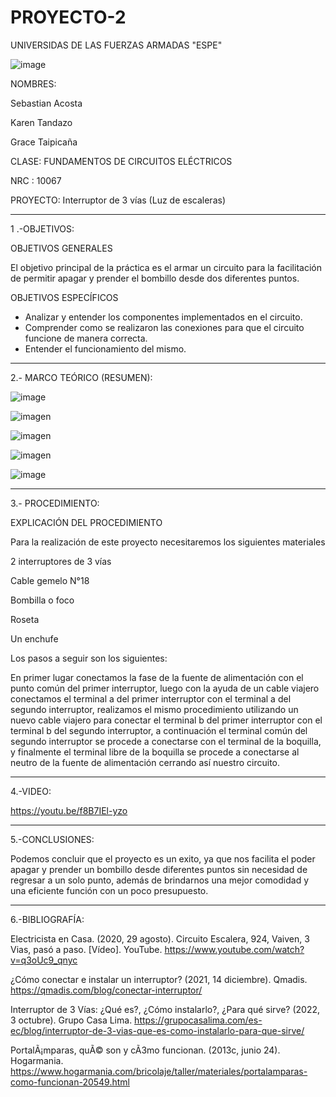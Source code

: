 # PROYECTO-2

UNIVERSIDAS DE LAS FUERZAS ARMADAS "ESPE"  

![image](https://user-images.githubusercontent.com/116777044/212805422-2cc3dacd-4d46-4fc4-b7b2-5ee8ca3f48c1.png)


NOMBRES:

Sebastian Acosta

Karen Tandazo

Grace Taipicaña

CLASE: FUNDAMENTOS DE CIRCUITOS ELÉCTRICOS

NRC : 10067

PROYECTO: Interruptor de 3 vías (Luz de escaleras)

---------------------------------------------------------------------------------------------------------------------------------------------------------------------------------

1 .-OBJETIVOS:

OBJETIVOS GENERALES

El objetivo principal de la práctica es el armar un circuito para la facilitación de permitir apagar y prender el bombillo desde dos diferentes puntos.

OBJETIVOS ESPECÍFICOS

- Analizar y entender los componentes implementados en el circuito. 
- Comprender como se realizaron las conexiones para que el circuito funcione de manera correcta.
- Entender el funcionamiento del mismo.

---------------------------------------------------------------------------------------------------------------------------------------

2.- MARCO TEÓRICO (RESUMEN):

![image](https://user-images.githubusercontent.com/116777044/212805144-5615e5c6-c3a5-4ebc-a179-e19a068bf23a.png)

![imagen](https://user-images.githubusercontent.com/116777044/212805111-b6c1fa17-982d-44b5-9cfd-5072018833c3.png)

![imagen](https://user-images.githubusercontent.com/116777044/212805074-a72c9be1-de86-47c6-847a-43feac406049.png)

![imagen](https://user-images.githubusercontent.com/116777044/212805042-8576d08c-736c-40ac-9b87-2ba99819a344.png)

![image](https://user-images.githubusercontent.com/116777044/212804995-baa4cd16-b25b-43fc-9d04-395caa61da71.png)

-----------------------------------------------------------------------------------------------------------------------------------------

3.- PROCEDIMIENTO:

EXPLICACIÓN DEL PROCEDIMIENTO

Para la realización de este proyecto necesitaremos los siguientes materiales

2 interruptores de 3 vías

Cable gemelo N°18

Bombilla o foco

Roseta 

Un enchufe

Los pasos a seguir son los siguientes:

En primer lugar conectamos la fase de la fuente de alimentación con el punto común del primer interruptor, luego con la ayuda de un cable viajero conectamos el 
terminal a del primer interruptor con el terminal a del segundo interruptor, realizamos el mismo procedimiento utilizando un nuevo cable viajero para conectar el 
terminal b del primer interruptor con el terminal b del segundo interruptor, a continuación el terminal común del segundo interruptor se procede a conectarse con el 
terminal de la boquilla, y finalmente el terminal libre de la boquilla se procede a conectarse al neutro de la fuente de alimentación cerrando así nuestro circuito.

--------------------------------------------------------------------------------------------------------------------------------------------------------------------

4.-VIDEO:

https://youtu.be/f8B7IEl-yzo

------------------------------------------------------------------------------------------------------------------------------------------------------------------

5.-CONCLUSIONES:

Podemos concluir que el proyecto es un exito, ya que nos facilita el poder apagar y prender un bombillo desde diferentes puntos sin necesidad de regresar a un solo punto, además de brindarnos una mejor comodidad y una eficiente función con un poco presupuesto. 

--------------------------------------------------------------------------------------------------------------------------------------------------------------

6.-BIBLIOGRAFÍA:

Electricista en Casa. (2020, 29 agosto). Circuito Escalera, 924, Vaiven, 3 Vias, pasó a paso. [Vídeo]. YouTube. https://www.youtube.com/watch?v=q3oUc9_qnyc

¿Cómo conectar e instalar un interruptor? (2021, 14 diciembre). Qmadis. https://qmadis.com/blog/conectar-interruptor/

Interruptor de 3 Vías: ¿Qué es?, ¿Cómo instalarlo?, ¿Para qué sirve? (2022, 3 octubre). Grupo Casa Lima. https://grupocasalima.com/es-ec/blog/interruptor-de-3-vias-que-es-como-instalarlo-para-que-sirve/

PortalÃ¡mparas, quÃ© son y cÃ3mo funcionan. (2013c, junio 24). Hogarmania. https://www.hogarmania.com/bricolaje/taller/materiales/portalamparas-como-funcionan-20549.html
